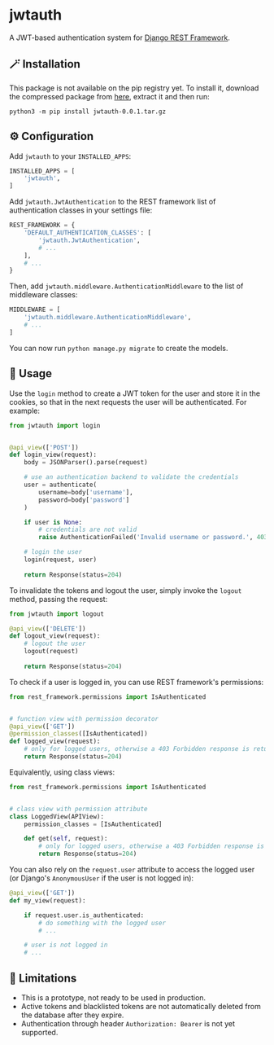 # jwtauth

A JWT-based authentication system for 
[Django REST Framework](https://github.com/encode/django-rest-framework/tree/master).

## 🪄 Installation

This package is not available on the pip registry yet. To install it, download the compressed package from
[here](https://github.com/lorenzocelli/jwtauth/actions/runs/7941362543/artifacts/1253381430), 
extract it and then run:
```
python3 -m pip install jwtauth-0.0.1.tar.gz
```

## ⚙️ Configuration

Add `jwtauth` to your `INSTALLED_APPS`:

```python
INSTALLED_APPS = [
    'jwtauth',
]
```

Add `jwtauth.JwtAuthentication` to the REST framework list of authentication classes in your
settings file:

```python
REST_FRAMEWORK = {
    'DEFAULT_AUTHENTICATION_CLASSES': [
        'jwtauth.JwtAuthentication',
        # ...
    ],
    # ...
}
```

Then, add `jwtauth.middleware.AuthenticationMiddleware` to the list of middleware classes:

```python
MIDDLEWARE = [
    'jwtauth.middleware.AuthenticationMiddleware',
    # ...
]
```

You can now run `python manage.py migrate` to create the models.

## 📕 Usage

Use the `login` method to create a JWT token for the user and store it in the cookies, so that in the next requests
the user will be authenticated. For example:

```python
from jwtauth import login


@api_view(['POST'])
def login_view(request):
    body = JSONParser().parse(request)

    # use an authentication backend to validate the credentials
    user = authenticate(
        username=body['username'],
        password=body['password']
    )

    if user is None:
        # credentials are not valid
        raise AuthenticationFailed('Invalid username or password.', 403)

    # login the user
    login(request, user)
    
    return Response(status=204)
```

To invalidate the tokens and logout the user, simply invoke the `logout` method, passing the request:

```python
from jwtauth import logout

@api_view(['DELETE'])
def logout_view(request):
    # logout the user
    logout(request)
    
    return Response(status=204)
```

To check if a user is logged in, you can use REST framework's permissions:

```python
from rest_framework.permissions import IsAuthenticated


# function view with permission decorator
@api_view(['GET'])
@permission_classes([IsAuthenticated])
def logged_view(request):
    # only for logged users, otherwise a 403 Forbidden response is returned
    return Response(status=204)
```

Equivalently, using class views:

```python
from rest_framework.permissions import IsAuthenticated


# class view with permission attribute
class LoggedView(APIView):
    permission_classes = [IsAuthenticated]

    def get(self, request):
        # only for logged users, otherwise a 403 Forbidden response is returned
        return Response(status=204)
```

You can also rely on the `request.user` attribute to access the logged user (or Django's `AnonymousUser` if the user is
not logged in):

```python
@api_view(['GET'])
def my_view(request):

    if request.user.is_authenticated:
        # do something with the logged user
        # ...

    # user is not logged in
    # ...
```

## 🚫 Limitations

- This is a prototype, not ready to be used in production.
- Active tokens and blacklisted tokens are not automatically deleted from the database after they expire.
- Authentication through header `Authorization: Bearer` is not yet supported.
